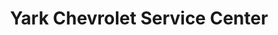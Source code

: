 ---
title: "Yark Chevrolet Service Center"
url: /perrysburg/yark-chevrolet-service-center/
shop: car repair
---